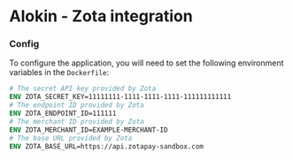 # Alokin - Zota integration

### Config

To configure the application, you will need to set the following environment variables in the `Dockerfile`:

```Dockerfile
# The secret API key provided by Zota
ENV ZOTA_SECRET_KEY=11111111-1111-1111-1111-111111111111
# The endpoint ID provided by Zota
ENV ZOTA_ENDPOINT_ID=111111
# The merchant ID provided by Zota
ENV ZOTA_MERCHANT_ID=EXAMPLE-MERCHANT-ID
# The base URL provided by Zota
ENV ZOTA_BASE_URL=https://api.zotapay-sandbox.com
```
